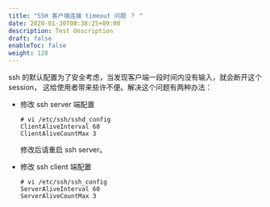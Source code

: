 ```yaml
---
title: "SSH 客户端连接 timeout 问题 ？ "
date: 2020-01-30T00:38:25+09:00
description: Test description
draft: false
enableToc: false
weight: 120
---
```


ssh 的默认配置为了安全考虑，当发现客户端一段时间内没有输入，就会断开这个 session， 这给使用者带来些许不便。解决这个问题有两种办法：

- 修改 ssh server 端配置

  ```
  # vi /etc/ssh/sshd_config
  ClientAliveInterval 60
  ClientAliveCountMax 3
  ```

  修改后请重启 ssh server。

- 修改 ssh client 端配置

  ```
  # vi /etc/ssh/ssh_config
  ServerAliveInterval 60
  ServerAliveCountMax 3
  ```
